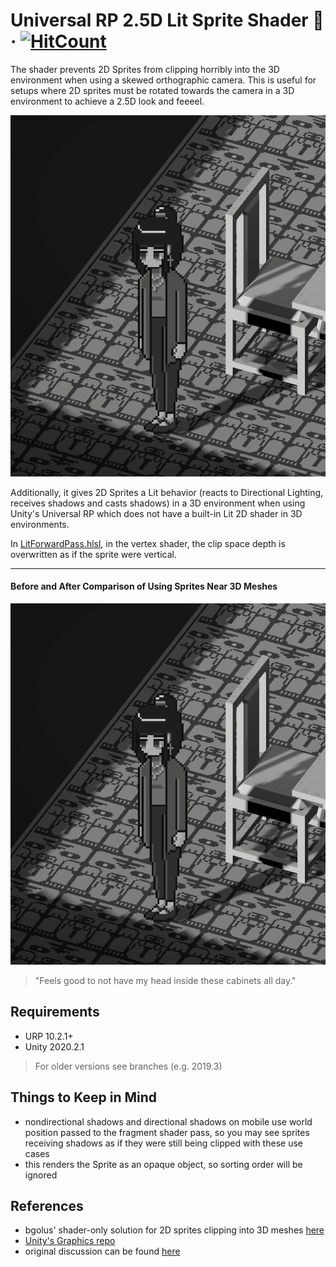 # Universal RP 2.5D Lit Sprite Shader 🖤 &middot; [![HitCount](http://hits.dwyl.com/strawberryjamnbutter/unity-URP-25D-lit-shader.svg)](http://hits.dwyl.com/strawberryjamnbutter/unity-URP-25D-lit-shader)

The shader prevents 2D Sprites from clipping horribly into the 3D environment when using a skewed orthographic camera. This is useful for setups where 2D sprites must be rotated towards the camera in a 3D environment to achieve a 2.5D look and feeeel.

![Shader Demo Pic](/Assets/demo_0.png)

Additionally, it gives 2D Sprites a Lit behavior (reacts to Directional Lighting, receives shadows and casts shadows) in a 3D environment when using Unity's Universal RP which does not have a built-in Lit 2D shader in 3D environments.

In [LitForwardPass.hlsl](https://github.com/strawberryjamnbutter/unity-URP-2.5D-lit-shader/blob/main/LitForwardPass.hlsl), in the vertex shader, the clip space depth is overwritten as if the sprite were vertical.

***
#### Before and After Comparison of Using Sprites Near 3D Meshes
![Comparison](/Assets/demo_0.png)
> "Feels good to not have my head inside these cabinets all day."

## Requirements
* URP 10.2.1+
* Unity 2020.2.1

> For older versions see branches (e.g. 2019.3)

## Things to Keep in Mind

* nondirectional shadows and directional shadows on mobile use world position passed to the fragment shader pass, so you may see sprites receiving shadows as if they were still being clipped with these use cases
* this renders the Sprite as an opaque object, so sorting order will be ignored


## References

* bgolus' shader-only solution for 2D sprites clipping into 3D meshes [here](https://forum.unity.com/threads/problem-solving-2d-billboard-sprites-clipping-into-3d-environment.680374/)
* [Unity's Graphics repo](https://github.com/Unity-Technologies/Graphics/tree/master)
* original discussion can be found [here](https://forum.unity.com/threads/2d-sprites-to-not-be-clipped-by-3d-meshes-and-have-diffused-lit-sprite-shader-look.1034572/#post-6710353)